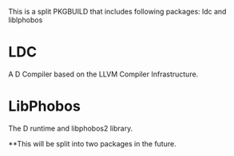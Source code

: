 This is a split PKGBUILD that includes following packages: ldc and liblphobos

# LDC

A D Compiler based on the LLVM Compiler Infrastructure.

# LibPhobos

The D runtime and libphobos2 library.

**This will be split into two packages in the future.

